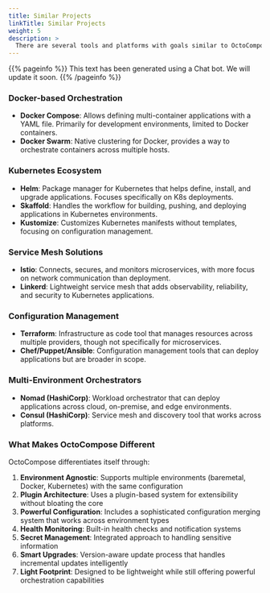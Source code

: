 ```yaml
---
title: Similar Projects
linkTitle: Similar Projects
weight: 5
description: >
  There are several tools and platforms with goals similar to OctoCompose, though each has its own approach and focus
---
```


{{% pageinfo %}}
This text has been generated using a Chat bot. We will update it soon.
{{% /pageinfo %}}

### Docker-based Orchestration
- **Docker Compose**: Allows defining multi-container applications with a YAML file. Primarily for development environments, limited to Docker containers.
- **Docker Swarm**: Native clustering for Docker, provides a way to orchestrate containers across multiple hosts.

### Kubernetes Ecosystem
- **Helm**: Package manager for Kubernetes that helps define, install, and upgrade applications. Focuses specifically on K8s deployments.
- **Skaffold**: Handles the workflow for building, pushing, and deploying applications in Kubernetes environments.
- **Kustomize**: Customizes Kubernetes manifests without templates, focusing on configuration management.

### Service Mesh Solutions
- **Istio**: Connects, secures, and monitors microservices, with more focus on network communication than deployment.
- **Linkerd**: Lightweight service mesh that adds observability, reliability, and security to Kubernetes applications.

### Configuration Management
- **Terraform**: Infrastructure as code tool that manages resources across multiple providers, though not specifically for microservices.
- **Chef/Puppet/Ansible**: Configuration management tools that can deploy applications but are broader in scope.

### Multi-Environment Orchestrators
- **Nomad (HashiCorp)**: Workload orchestrator that can deploy applications across cloud, on-premise, and edge environments.
- **Consul (HashiCorp)**: Service mesh and discovery tool that works across platforms.

### What Makes OctoCompose Different

OctoCompose differentiates itself through:

1. **Environment Agnostic**: Supports multiple environments (baremetal, Docker, Kubernetes) with the same configuration
2. **Plugin Architecture**: Uses a plugin-based system for extensibility without bloating the core
3. **Powerful Configuration**: Includes a sophisticated configuration merging system that works across environment types
4. **Health Monitoring**: Built-in health checks and notification systems
5. **Secret Management**: Integrated approach to handling sensitive information
6. **Smart Upgrades**: Version-aware update process that handles incremental updates intelligently
7. **Light Footprint**: Designed to be lightweight while still offering powerful orchestration capabilities
